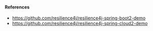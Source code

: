 #### References
- https://github.com/resilience4j/resilience4j-spring-boot2-demo
- https://github.com/resilience4j/resilience4j-spring-cloud2-demo


